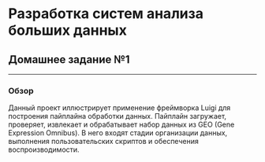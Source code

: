 # Разработка систем анализа больших данных
## Домашнее задание №1
---
### Обзор
Данный проект иллюстрирует применение фреймворка Luigi для построения пайплайна обработки данных. Пайплайн загружает, проверяет, извлекает и обрабатывает набор данных из GEO (Gene Expression Omnibus). В него входят стадии организации данных, выполнения пользовательских скриптов и обеспечения воспроизводимости.
